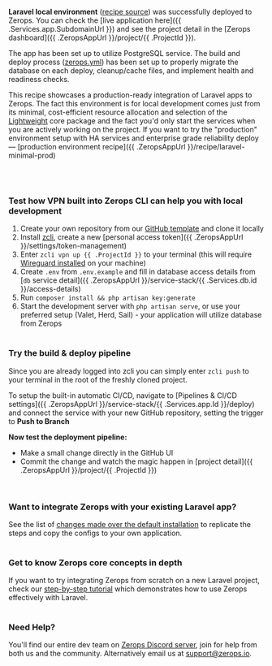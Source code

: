 [//]: # (Your Zerops recipe {{ .Recipe.Name }} is live! What next?)

**Laravel local environment** ([recipe source](https://github.com/zeropsio/recipe-laravel-minimal)) was successfully deployed to Zerops. You can check the [live application here]({{ .Services.app.SubdomainUrl }}) and see the project detail in the [Zerops dashboard]({{ .ZeropsAppUrl }}/project/{{ .ProjectId }}).

The app has been set up to utilize PostgreSQL service. The build and deploy process ([zerops.yml](https://github.com/zeropsio/recipe-laravel-minimal/blob/main/zerops.yml)) has been set up to properly migrate the database on each deploy, cleanup/cache files, and implement health and readiness checks.

This recipe showcases a production-ready integration of Laravel apps to Zerops. The fact this environment is for local development comes just from its minimal, cost-efficient resource allocation and selection of the [Lightweight](https://docs.zerops.io/features/pricing#understanding-projects) core package and the fact you'd only start the services when you are actively working on the project. If you want to try the "production" environment setup with HA services and enterprise grade reliability deploy — [production environment recipe]({{ .ZeropsAppUrl }}/recipe/laravel-minimal-prod)

<br/><br/>

### Test how VPN built into Zerops CLI can help you with local development
1. Create your own repository from our [GitHub template](https://github.com/zeropsio/recipe-laravel-minimal) and clone it locally
2. Install [zcli](https://docs.zerops.io/references/cli#get-started), create a new [personal access token]({{ .ZeropsAppUrl }}/settings/token-management)
3. Enter `zcli vpn up {{ .ProjectId }}` to your terminal (this will require [Wireguard installed](https://docs.zerops.io/references/vpn) on your machine)
4. Create `.env` from `.env.example` and fill in database access details from [`db` service detail]({{ .ZeropsAppUrl }}/service-stack/{{ .Services.db.id }}/access-details)
5. Run `composer install && php artisan key:generate`
6. Start the development server with `php artisan serve`, or use your preferred setup (Valet, Herd, Sail) - your application will utilize database from Zerops
<br/><br/>

### Try the build & deploy pipeline
Since you are already logged into zcli you can simply enter `zcli push` to your terminal in the root of the freshly cloned project.

To setup the built-in automatic CI/CD, navigate to [Pipelines & CI/CD settings]({{ .ZeropsAppUrl }}/service-stack/{{ .Services.app.Id }}/deploy) and connect the service with your new GitHub repository, setting the trigger to **Push to Branch**

**Now test the deployment pipeline:**

- Make a small change directly in the GitHub UI
- Commit the change and watch the magic happen in [project detail]({{ .ZeropsAppUrl }}/project/{{ .ProjectId }})

<br/>

### Want to integrate Zerops with your existing Laravel app?
See the list of [changes made over the default installation](https://github.com/zeropsio/recipe-laravel-minimal/blob/main/README.md#changes-made-over-the-default-installation) to replicate the steps and copy the configs to your own application.
<br /><br />

### Get to know Zerops core concepts in depth
If you want to try integrating Zerops from scratch on a new Laravel project, check our [step-by-step tutorial](https://docs.zerops.io/frameworks/laravel/introduction) which demonstrates how to use Zerops effectively with Laravel.
<br /><br />

### Need Help?
You'll find our entire dev team on [Zerops Discord server](https://discord.gg/zeropsio), join for help from both us and the community. Alternatively email us at support@zerops.io.